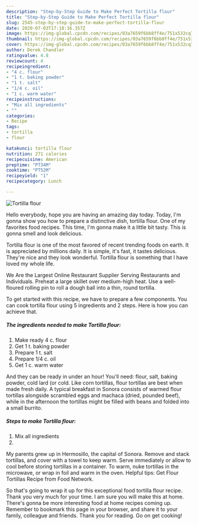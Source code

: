 ```yaml
---
description: "Step-by-Step Guide to Make Perfect Tortilla flour"
title: "Step-by-Step Guide to Make Perfect Tortilla flour"
slug: 2545-step-by-step-guide-to-make-perfect-tortilla-flour
date: 2020-07-03T17:18:16.357Z
image: https://img-global.cpcdn.com/recipes/03a7659f6bb8ff4e/751x532cq70/tortilla-flour-recipe-main-photo.jpg
thumbnail: https://img-global.cpcdn.com/recipes/03a7659f6bb8ff4e/751x532cq70/tortilla-flour-recipe-main-photo.jpg
cover: https://img-global.cpcdn.com/recipes/03a7659f6bb8ff4e/751x532cq70/tortilla-flour-recipe-main-photo.jpg
author: Derek Chandler
ratingvalue: 4.8
reviewcount: 4
recipeingredient:
- "4 c. flour"
- "1 t. baking powder"
- "1 t. salt"
- "1/4 c. oil"
- "1 c. warm water"
recipeinstructions:
- "Mix all ingredients"
- ""
categories:
- Recipe
tags:
- tortilla
- flour

katakunci: tortilla flour 
nutrition: 271 calories
recipecuisine: American
preptime: "PT34M"
cooktime: "PT52M"
recipeyield: "1"
recipecategory: Lunch

---
```



![Tortilla flour](https://img-global.cpcdn.com/recipes/03a7659f6bb8ff4e/751x532cq70/tortilla-flour-recipe-main-photo.jpg)

Hello everybody, hope you are having an amazing day today. Today, I'm gonna show you how to prepare a distinctive dish, tortilla flour. One of my favorites food recipes. This time, I'm gonna make it a little bit tasty. This is gonna smell and look delicious.

Tortilla flour is one of the most favored of recent trending foods on earth. It is appreciated by millions daily. It is simple, it's fast, it tastes delicious. They're nice and they look wonderful. Tortilla flour is something that I have loved my whole life.

We Are the Largest Online Restaurant Supplier Serving Restaurants and Individuals. Preheat a large skillet over medium-high heat. Use a well-floured rolling pin to roll a dough ball into a thin, round tortilla.


To get started with this recipe, we have to prepare a few components. You can cook tortilla flour using 5 ingredients and 2 steps. Here is how you can achieve that.

<!--inarticleads1-->

##### The ingredients needed to make Tortilla flour:

1. Make ready 4 c. flour
1. Get 1 t. baking powder
1. Prepare 1 t. salt
1. Prepare 1/4 c. oil
1. Get 1 c. warm water


And they can be ready in under an hour! You&#39;ll need: flour, salt, baking powder, cold lard (or cold. Like corn tortillas, flour tortillas are best when made fresh daily. A typical breakfast in Sonora consists of warmed flour tortillas alongside scrambled eggs and machaca (dried, pounded beef), while in the afternoon the tortillas might be filled with beans and folded into a small burrito. 

<!--inarticleads2-->

##### Steps to make Tortilla flour:

1. Mix all ingredients
1. 


My parents grew up in Hermosillo, the capital of Sonora. Remove and stack tortillas, and cover with a towel to keep warm. Serve immediately or allow to cool before storing tortillas in a container. To warm, nuke tortillas in the microwave, or wrap in foil and warm in the oven. Helpful tips: Get Flour Tortillas Recipe from Food Network. 

So that's going to wrap it up for this exceptional food tortilla flour recipe. Thank you very much for your time. I am sure you will make this at home. There's gonna be more interesting food at home recipes coming up. Remember to bookmark this page in your browser, and share it to your family, colleague and friends. Thank you for reading. Go on get cooking!
